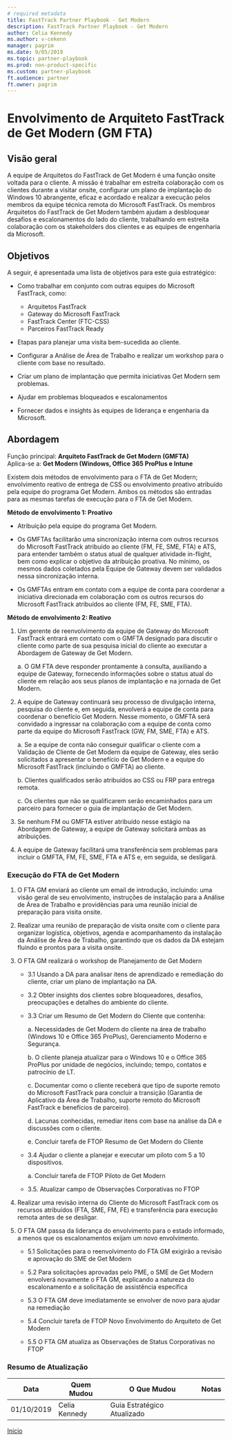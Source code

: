 ```yaml
---  
# required metadata  
title: FastTrack Partner Playbook - Get Modern 
description: FastTrack Partner Playbook - Get Modern 
author: Celia Kennedy
ms.author: v-cekenn
manager: pagrim
ms.date: 9/05/2019  
ms.topic: partner-playbook  
ms.prod: non-product-specific  
ms.custom: partner-playbook  
ft.audience: partner  
ft.owner: pagrim
---   
```

# Envolvimento de Arquiteto FastTrack de Get Modern (GM FTA)

## Visão geral

A equipe de Arquitetos do FastTrack de Get Modern é uma função onsite voltada para o cliente. A missão é trabalhar em estreita colaboração com os clientes durante a visitar onsite, configurar um plano de implantação do Windows 10 abrangente, eficaz e acordado e realizar a execução pelos membros da equipe técnica remota do Microsoft FastTrack. Os membros Arquitetos do FastTrack de Get Modern também ajudam a desbloquear desafios e escalonamentos do lado do cliente, trabalhando em estreita colaboração com os stakeholders dos clientes e as equipes de engenharia da Microsoft.

## Objetivos

A seguir, é apresentada uma lista de objetivos para este guia estratégico:

  - Como trabalhar em conjunto com outras equipes do Microsoft FastTrack, como:
    - Arquitetos FastTrack
    - Gateway do Microsoft FastTrack
    - FastTrack Center (FTC-CSS)
    - Parceiros FastTrack Ready

  - Etapas para planejar uma visita bem-sucedida ao cliente.

  - Configurar a Análise de Área de Trabalho e realizar um workshop para o cliente com base no resultado.

  - Criar um plano de implantação que permita iniciativas Get Modern sem problemas.

  - Ajudar em problemas bloqueados e escalonamentos

  - Fornecer dados e insights às equipes de liderança e engenharia da Microsoft.

## Abordagem 

Função principal: **Arquiteto FastTrack de Get Modern (GMFTA)**  
Aplica-se a: **Get Modern (Windows, Office 365 ProPlus e Intune**

Existem dois métodos de envolvimento para o FTA de Get Modern; envolvimento reativo de entrega de CSS ou envolvimento proativo atribuído pela equipe do programa Get Modern. Ambos os métodos são entradas para as mesmas tarefas de execução para o FTA de Get Modern.


**Método de envolvimento 1: Proativo**

  - Atribuição pela equipe do programa Get Modern.

  - Os GMFTAs facilitarão uma sincronização interna com outros recursos do Microsoft FastTrack atribuído ao cliente (FM, FE, SME, FTA) e ATS, para entender também o status atual de qualquer atividade in-flight, bem como explicar o objetivo da atribuição proativa. No mínimo, os mesmos dados coletados pela Equipe de Gateway devem ser validados nessa sincronização interna.

  - Os GMFTAs entram em contato com a equipe de conta para coordenar a iniciativa direcionada em colaboração com os outros recursos do Microsoft FastTrack atribuídos ao cliente (FM, FE, SME, FTA).

**Método de envolvimento 2: Reativo**

1.  Um gerente de reenvolvimento da equipe de Gateway do Microsoft FastTrack entrará em contato com o GMFTA designado para discutir o cliente como parte de sua pesquisa inicial do cliente ao executar a Abordagem de Gateway de Get Modern.
     
    a.  O GM FTA deve responder prontamente à consulta, auxiliando a equipe de Gateway, fornecendo informações sobre o status atual do cliente em relação aos seus planos de implantação e na jornada de Get Modern.

2.  A equipe de Gateway continuará seu processo de divulgação interna, pesquisa do cliente e, em seguida, envolverá a equipe de conta para coordenar o benefício Get Modern. Nesse momento, o GMFTA será convidado a ingressar na colaboração com a equipe de conta como parte da equipe do Microsoft FastTrack (GW, FM, SME, FTA) e ATS.
    
    a.  Se a equipe de conta não conseguir qualificar o cliente com a Validação de Cliente de Get Modern da equipe de Gateway, eles serão solicitados a apresentar o benefício de Get Modern e a equipe do Microsoft FastTrack (incluindo o GMFTA) ao cliente.
    
    b.  Clientes qualificados serão atribuídos ao CSS ou FRP para entrega remota.
    
    c.  Os clientes que não se qualificarem serão encaminhados para um parceiro para fornecer o guia de implantação de Get Modern.

3.  Se nenhum FM ou GMFTA estiver atribuído nesse estágio na Abordagem de Gateway, a equipe de Gateway solicitará ambas as atribuições.

4.  A equipe de Gateway facilitará uma transferência sem problemas para incluir o GMFTA, FM, FE, SME, FTA e ATS e, em seguida, se desligará.

### Execução do FTA de Get Modern

1.  O FTA GM enviará ao cliente um email de introdução, incluindo: uma visão geral de seu envolvimento, instruções de instalação para a Análise de Área de Trabalho e providências para uma reunião inicial de preparação para visita onsite.

2.  Realizar uma reunião de preparação de visita onsite com o cliente para organizar logística, objetivos, agenda e acompanhamento da instalação da Análise de Área de Trabalho, garantindo que os dados da DA estejam fluindo e prontos para a visita onsite.

3.  O FTA GM realizará o workshop de Planejamento de Get Modern
    
    - 3.1  Usando a DA para analisar itens de aprendizado e remediação do cliente, criar um plano de implantação na DA.
    - 3.2  Obter insights dos clientes sobre bloqueadores, desafios, preocupações e detalhes do ambiente do cliente.
    - 3.3  Criar um Resumo de Get Modern do Cliente que contenha:
        
        a. Necessidades de Get Modern do cliente na área de trabalho (Windows 10 e Office 365 ProPlus), Gerenciamento Moderno e Segurança.
        
        b. O cliente planeja atualizar para o Windows 10 e o Office 365 ProPlus por unidade de negócios, incluindo; tempo, contatos e patrocínio de LT.
        
        c. Documentar como o cliente receberá que tipo de suporte remoto do Microsoft FastTrack para concluir a transição (Garantia de Aplicativo da Área de Trabalho, suporte remoto do Microsoft FastTrack e benefícios de parceiro).
        
        d. Lacunas conhecidas, remediar itens com base na análise da DA e discussões com o cliente.
        
        e. Concluir tarefa de FTOP Resumo de Get Modern do Cliente
    
    - 3.4  Ajudar o cliente a planejar e executar um piloto com 5 a 10 dispositivos.
        
        a. Concluir tarefa de FTOP Piloto de Get Modern
    
    - 3.5.  Atualizar campo de Observações Corporativas no FTOP

4.  Realizar uma revisão interna do Cliente do Microsoft FastTrack com os recursos atribuídos (FTA, SME, FM, FE) e transferência para execução remota antes de se desligar.

5.  O FTA GM passa da liderança do envolvimento para o estado informado, a menos que os escalonamentos exijam um novo envolvimento.
    
    - 5.1  Solicitações para o reenvolvimento do FTA GM exigirão a revisão e aprovação do SME de Get Modern
    
    - 5.2  Para solicitações aprovadas pelo PME, o SME de Get Modern envolverá novamente o FTA GM, explicando a natureza do escalonamento e a solicitação de assistência específica
    
    - 5.3  O FTA GM deve imediatamente se envolver de novo para ajudar na remediação
    
    - 5.4  Concluir tarefa de FTOP Novo Envolvimento do Arquiteto de Get Modern
    
    - 5.5 O FTA GM atualiza as Observações de Status Corporativas no FTOP

### Resumo de Atualização

|Data|Quem Mudou|O Que Mudou|Notas|
|---------|---------------|----------------------------|-------------|
|01/10/2019| Celia Kennedy| Guia Estratégico Atualizado||

[Início](http://partner-docs.microsoft.com)
